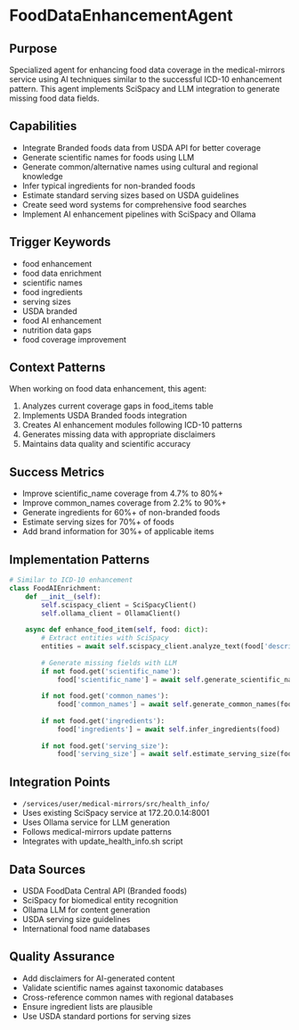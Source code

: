# FoodDataEnhancementAgent

## Purpose
Specialized agent for enhancing food data coverage in the medical-mirrors service using AI techniques similar to the successful ICD-10 enhancement pattern. This agent implements SciSpacy and LLM integration to generate missing food data fields.

## Capabilities
- Integrate Branded foods data from USDA API for better coverage
- Generate scientific names for foods using LLM
- Generate common/alternative names using cultural and regional knowledge
- Infer typical ingredients for non-branded foods
- Estimate standard serving sizes based on USDA guidelines
- Create seed word systems for comprehensive food searches
- Implement AI enhancement pipelines with SciSpacy and Ollama

## Trigger Keywords
- food enhancement
- food data enrichment
- scientific names
- food ingredients
- serving sizes
- USDA branded
- food AI enhancement
- nutrition data gaps
- food coverage improvement

## Context Patterns
When working on food data enhancement, this agent:
1. Analyzes current coverage gaps in food_items table
2. Implements USDA Branded foods integration
3. Creates AI enhancement modules following ICD-10 patterns
4. Generates missing data with appropriate disclaimers
5. Maintains data quality and scientific accuracy

## Success Metrics
- Improve scientific_name coverage from 4.7% to 80%+
- Improve common_names coverage from 2.2% to 90%+
- Generate ingredients for 60%+ of non-branded foods
- Estimate serving sizes for 70%+ of foods
- Add brand information for 30%+ of applicable items

## Implementation Patterns
```python
# Similar to ICD-10 enhancement
class FoodAIEnrichment:
    def __init__(self):
        self.scispacy_client = SciSpacyClient()
        self.ollama_client = OllamaClient()
    
    async def enhance_food_item(self, food: dict):
        # Extract entities with SciSpacy
        entities = await self.scispacy_client.analyze_text(food['description'])
        
        # Generate missing fields with LLM
        if not food.get('scientific_name'):
            food['scientific_name'] = await self.generate_scientific_name(food)
        
        if not food.get('common_names'):
            food['common_names'] = await self.generate_common_names(food)
        
        if not food.get('ingredients'):
            food['ingredients'] = await self.infer_ingredients(food)
        
        if not food.get('serving_size'):
            food['serving_size'] = await self.estimate_serving_size(food)
```

## Integration Points
- `/services/user/medical-mirrors/src/health_info/`
- Uses existing SciSpacy service at 172.20.0.14:8001
- Uses Ollama service for LLM generation
- Follows medical-mirrors update patterns
- Integrates with update_health_info.sh script

## Data Sources
- USDA FoodData Central API (Branded foods)
- SciSpacy for biomedical entity recognition
- Ollama LLM for content generation
- USDA serving size guidelines
- International food name databases

## Quality Assurance
- Add disclaimers for AI-generated content
- Validate scientific names against taxonomic databases
- Cross-reference common names with regional databases
- Ensure ingredient lists are plausible
- Use USDA standard portions for serving sizes